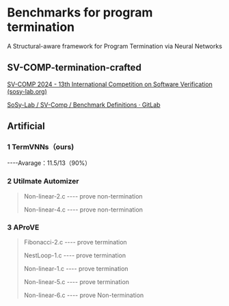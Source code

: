 # Benchmarks for program termination

A Structural-aware framework for Program Termination via Neural Networks

## SV-COMP-termination-crafted

[SV-COMP 2024 - 13th International Competition on Software Verification (sosy-lab.org)](https://sv-comp.sosy-lab.org/2024/)

[SoSy-Lab / SV-Comp / Benchmark Definitions · GitLab](https://gitlab.com/sosy-lab/sv-comp/bench-defs)

## Artificial

### 1 TermVNNs（ours)

----Avarage：11.5/13（90%）

### 2 Utilmate Automizer

>Non-linear-2.c ---- prove non-termination
>
>Non-linear-4.c ---- prove non-termination

### 3 AProVE

>Fibonacci-2.c ---- prove termination
>
>NestLoop-1.c ---- prove termination
>
>Non-linear-1.c ---- prove termination
>
>Non-linear-5.c ---- prove termination
>
>Non-linear-6.c ---- prove Non-termination
